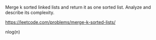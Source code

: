 Merge k sorted linked lists and return it as one sorted list. Analyze and describe its complexity.

https://leetcode.com/problems/merge-k-sorted-lists/

nlog(n)
